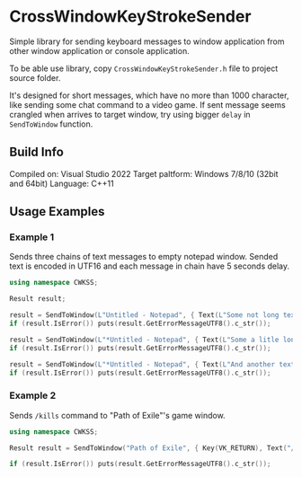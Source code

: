 # CrossWindowKeyStrokeSender
Simple library for sending keyboard messages to window application from other window application or console application.

To be able use library, copy `CrossWindowKeyStrokeSender.h` file to project source folder.

It's designed for short messages, which have no more than 1000 character, like sending some chat command to a video game. 
If sent message seems crangled when arrives to target window, try using bigger `delay` in `SendToWindow` function.

## Build Info
Compiled on: Visual Studio 2022
Target paltform: Windows 7/8/10 (32bit and 64bit)
Language: C++11

## Usage Examples

### Example 1
Sends three chains of text messages to empty notepad window. Sended text is encoded in UTF16 and each message in chain have 5 seconds delay.
```c++
using namespace CWKSS;

Result result;

result = SendToWindow(L"Untitled - Notepad", { Text(L"Some not long text."), Key(VK_RETURN) }, EncodingMode::UTF16, 5);
if (result.IsError()) puts(result.GetErrorMessageUTF8().c_str());

result = SendToWindow(L"*Untitled - Notepad", { Text(L"Some a litle longer text."), Key(VK_RETURN) }, EncodingMode::UTF16, 5);
if (result.IsError()) puts(result.GetErrorMessageUTF8().c_str());

result = SendToWindow(L"*Untitled - Notepad", { Text(L"And another text."), Key(VK_RETURN) }, EncodingMode::UTF16, 5);
if (result.IsError()) puts(result.GetErrorMessageUTF8().c_str());
```

### Example 2
Sends `/kills` command to "Path of Exile"'s game window.
```c++
using namespace CWKSS;

Result result = SendToWindow("Path of Exile", { Key(VK_RETURN), Text("/kills"), Key(VK_RETURN) });

if (result.IsError()) puts(result.GetErrorMessageUTF8().c_str());
```
